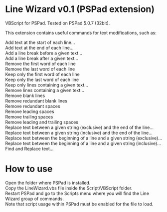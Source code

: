 # Line Wizard v0.1 (PSPad extension)
VBScript for PSPad. Tested on PSPad 5.0.7 (32bit).

This extension contains useful commands for text modifications, such as:

Add text at the start of each line...  
Add text at the end of each line...  
Add a line break before a given text...  
Add a line break after a given text...  
Remove the first word of each line  
Remove the last word of each line  
Keep only the first word of each line  
Keep only the last word of each line  
Keep only lines containing a given text...  
Remove lines containing a given text...  
Remove blank lines  
Remove redundant blank lines  
Remove redundant spaces  
Remove leading spaces  
Remove trailing spaces  
Remove leading and trailing spaces  
Replace text between a given string (exclusive) and the end of the line...  
Replace text between a given string (inclusive) and the end of the line...  
Replace text between the beginning of a line and a given string (exclusive)...  
Replace text between the beginning of a line and a given string (inclusive)...  
Find and Replace text...  

# How to use

Open the folder where PSPad is installed.  
Copy the LineWizard.vbs file inside the Script\VBScript folder.  
Restart PSPad and go to the Scripts menu where you will find the Line Wizard group of commands.  
Note that script usage within PSPad must be enabled for the file to load.  
